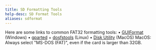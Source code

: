 ```yaml
---
title: SD Formatting Tools
help-desc: SD Format Tools
aliases: sdformat
---
```


Here are some links to common FAT32 formatting tools:
• [GUIFormat](http://ridgecrop.co.uk/index.htm?guiformat.htm) (Windows)
• [gparted](https://gparted.org/download.php) + [dosfstools](https://github.com/dosfstools/dosfstools) (Linux)
• [Disk Utility](https://support.apple.com/guide/disk-utility/format-a-disk-for-windows-computers-dskutl1010) (MacOS)
MacOS: Always select "MS-DOS (FAT)", even if the card is larger than 32GB.
